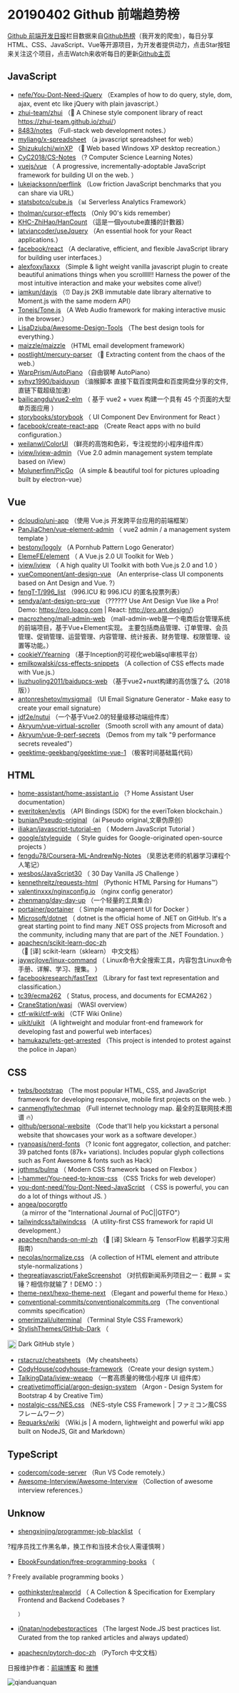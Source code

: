 # 20190402 Github 前端趋势榜

[Github 前端开发日报](http://caibaojian.com/c/news)栏目数据来自[Github热榜](http://news.caibaojian.com/)（我开发的爬虫），每日分享HTML、CSS、JavaScript、Vue等开源项目，为开发者提供动力，点击Star按钮来关注这个项目，点击Watch来收听每日的更新[Github主页](https://github.com/kujian/githubTrending)
## JavaScript

* [nefe/You-Dont-Need-jQuery](https://github.com/nefe/You-Dont-Need-jQuery) （Examples of how to do query, style, dom, ajax, event etc like jQuery with plain javascript.）
* [zhui-team/zhui](https://github.com/zhui-team/zhui) （&#x1f680; A Chinese style component library of react <a href="https://zhui-team.github.io/zhui/" rel="nofollow">https://zhui-team.github.io/zhui/</a>）
* [8483/notes](https://github.com/8483/notes) （Full-stack web development notes.）
* [myliang/x-spreadsheet](https://github.com/myliang/x-spreadsheet) （a javascript spreadsheet for web）
* [ShizukuIchi/winXP](https://github.com/ShizukuIchi/winXP) （&#x1f3c1; Web based Windows XP desktop recreation.）
* [CyC2018/CS-Notes](https://github.com/CyC2018/CS-Notes) （? Computer Science Learning Notes）
* [vuejs/vue](https://github.com/vuejs/vue) （
        A progressive, incrementally-adoptable JavaScript framework for building UI on the web.
      ）
* [lukejacksonn/perflink](https://github.com/lukejacksonn/perflink) （Low friction JavaScript benchmarks that you can share via URL）
* [statsbotco/cube.js](https://github.com/statsbotco/cube.js) （&#x1f4ca; Serverless Analytics Framework）
* [tholman/cursor-effects](https://github.com/tholman/cursor-effects) （Only 90's kids remember）
* [KHC-ZhiHao/HanCount](https://github.com/KHC-ZhiHao/HanCount) （這是一個youtube直播的計數器）
* [latviancoder/useJquery](https://github.com/latviancoder/useJquery) （An essential hook for your React applications.）
* [facebook/react](https://github.com/facebook/react) （A declarative, efficient, and flexible JavaScript library for building user interfaces.）
* [alexfoxy/laxxx](https://github.com/alexfoxy/laxxx) （Simple &amp; light weight vanilla javascript plugin to create beautiful animations things when you scrolllll!! Harness the power of the most intuitive interaction and make your websites come alive!）
* [iamkun/dayjs](https://github.com/iamkun/dayjs) （⏰ Day.js 2KB immutable date library alternative to Moment.js with the same modern API）
* [Tonejs/Tone.js](https://github.com/Tonejs/Tone.js) （A Web Audio framework for making interactive music in the browser.）
* [LisaDziuba/Awesome-Design-Tools](https://github.com/LisaDziuba/Awesome-Design-Tools) （The best design tools for everything.）
* [maizzle/maizzle](https://github.com/maizzle/maizzle) （HTML email development framework）
* [postlight/mercury-parser](https://github.com/postlight/mercury-parser) （&#x1f4dc; Extracting content from the chaos of the web.）
* [WarpPrism/AutoPiano](https://github.com/WarpPrism/AutoPiano) （自由钢琴 AutoPiano）
* [syhyz1990/baiduyun](https://github.com/syhyz1990/baiduyun) （油猴脚本 直接下载百度网盘和百度网盘分享的文件,直链下载超级加速）
* [bailicangdu/vue2-elm](https://github.com/bailicangdu/vue2-elm) （
        基于 vue2 + vuex 构建一个具有 45 个页面的大型单页面应用
      ）
* [storybooks/storybook](https://github.com/storybooks/storybook) （
        UI Component Dev Environment for React
      ）
* [facebook/create-react-app](https://github.com/facebook/create-react-app) （Create React apps with no build configuration.）
* [weilanwl/ColorUI](https://github.com/weilanwl/ColorUI) （鲜亮的高饱和色彩，专注视觉的小程序组件库）
* [iview/iview-admin](https://github.com/iview/iview-admin) （Vue 2.0 admin management system template based on iView）
* [Molunerfinn/PicGo](https://github.com/Molunerfinn/PicGo) （A simple &amp; beautiful tool for pictures uploading built by electron-vue）

## Vue

* [dcloudio/uni-app](https://github.com/dcloudio/uni-app) （使用 Vue.js 开发跨平台应用的前端框架）
* [PanJiaChen/vue-element-admin](https://github.com/PanJiaChen/vue-element-admin) （
        vue2 admin / a management system template
      ）
* [bestony/logoly](https://github.com/bestony/logoly) （A Pornhub Pattern Logo Generator）
* [ElemeFE/element](https://github.com/ElemeFE/element) （
        A Vue.js 2.0 UI Toolkit for Web
      ）
* [iview/iview](https://github.com/iview/iview) （
        A high quality UI Toolkit with both Vue.js 2.0 and 1.0
      ）
* [vueComponent/ant-design-vue](https://github.com/vueComponent/ant-design-vue) （An enterprise-class UI components based on Ant Design and Vue. ?）
* [fengT-T/996_list](https://github.com/fengT-T/996_list) （996.ICU 和 996.ICU 的匿名投票列表）
* [sendya/ant-design-pro-vue](https://github.com/sendya/ant-design-pro-vue) （??‍???‍? Use Ant Design Vue like a Pro! Demo: <a href="https://pro.loacg.com" rel="nofollow">https://pro.loacg.com</a> | React: <a href="http://pro.ant.design/" rel="nofollow">http://pro.ant.design/</a>）
* [macrozheng/mall-admin-web](https://github.com/macrozheng/mall-admin-web) （mall-admin-web是一个电商后台管理系统的前端项目，基于Vue+Element实现。 主要包括商品管理、订单管理、会员管理、促销管理、运营管理、内容管理、统计报表、财务管理、权限管理、设置等功能。）
* [cookieY/Yearning](https://github.com/cookieY/Yearning) （基于Inception的可视化web端sql审核平台）
* [emilkowalski/css-effects-snippets](https://github.com/emilkowalski/css-effects-snippets) （A collection of CSS effects made with Vue.js.）
* [liuzhuoling2011/baidupcs-web](https://github.com/liuzhuoling2011/baidupcs-web) （基于vue2+nuxt构建的高仿饿了么（2018版））
* [antonreshetov/mysigmail](https://github.com/antonreshetov/mysigmail) （UI Email Signature Generator - Make easy to create your email signature）
* [jdf2e/nutui](https://github.com/jdf2e/nutui) （一个基于Vue2.0的轻量级移动端组件库）
* [Akryum/vue-virtual-scroller](https://github.com/Akryum/vue-virtual-scroller) （Smooth scroll with any amount of data）
* [Akryum/vue-9-perf-secrets](https://github.com/Akryum/vue-9-perf-secrets) （Demos from my talk "9 performance secrets revealed"）
* [geektime-geekbang/geektime-vue-1](https://github.com/geektime-geekbang/geektime-vue-1) （极客时间基础篇代码）

## HTML

* [home-assistant/home-assistant.io](https://github.com/home-assistant/home-assistant.io) （? Home Assistant User documentation）
* [everitoken/evtjs](https://github.com/everitoken/evtjs) （API Bindings (SDK) for the everiToken blockchain.）
* [bunian/Pseudo-original](https://github.com/bunian/Pseudo-original) （ai Pseudo original,文章伪原创）
* [iliakan/javascript-tutorial-en](https://github.com/iliakan/javascript-tutorial-en) （
        Modern JavaScript Tutorial 
      ）
* [google/styleguide](https://github.com/google/styleguide) （
        Style guides for Google-originated open-source projects
      ）
* [fengdu78/Coursera-ML-AndrewNg-Notes](https://github.com/fengdu78/Coursera-ML-AndrewNg-Notes) （吴恩达老师的机器学习课程个人笔记）
* [wesbos/JavaScript30](https://github.com/wesbos/JavaScript30) （
        30 Day Vanilla JS Challenge
      ）
* [kennethreitz/requests-html](https://github.com/kennethreitz/requests-html) （Pythonic HTML Parsing for Humans™）
* [valentinxxx/nginxconfig.io](https://github.com/valentinxxx/nginxconfig.io) （nginx config generator）
* [zhenmang/day-day-up](https://github.com/zhenmang/day-day-up) （一个轻量的工具集合）
* [portainer/portainer](https://github.com/portainer/portainer) （
        Simple management UI for Docker
      ）
* [Microsoft/dotnet](https://github.com/Microsoft/dotnet) （
        dotnet is the official home of .NET on GitHub. It's a great starting point to find many .NET OSS projects from Microsoft and the community, including many that are part of the .NET Foundation.
      ）
* [apachecn/scikit-learn-doc-zh](https://github.com/apachecn/scikit-learn-doc-zh) （&#x1f4d6; [译] scikit-learn（sklearn） 中文文档）
* [jaywcjlove/linux-command](https://github.com/jaywcjlove/linux-command) （
        Linux命令大全搜索工具，内容包含Linux命令手册、详解、学习、搜集。
      ）
* [facebookresearch/fastText](https://github.com/facebookresearch/fastText) （Library for fast text representation and classification.）
* [tc39/ecma262](https://github.com/tc39/ecma262) （
        Status, process, and documents for ECMA262
      ）
* [CraneStation/wasi](https://github.com/CraneStation/wasi) （WASI overview）
* [ctf-wiki/ctf-wiki](https://github.com/ctf-wiki/ctf-wiki) （CTF Wiki Online）
* [uikit/uikit](https://github.com/uikit/uikit) （A lightweight and modular front-end framework for developing fast and powerful web interfaces）
* [hamukazu/lets-get-arrested](https://github.com/hamukazu/lets-get-arrested) （This project is intended to protest against the police in Japan）

## CSS

* [twbs/bootstrap](https://github.com/twbs/bootstrap) （The most popular HTML, CSS, and JavaScript framework for developing responsive, mobile first projects on the web.
      ）
* [canmengfly/techmap](https://github.com/canmengfly/techmap) （Full internet technology map. 最全的互联网技术图谱 &#x1f525;）
* [github/personal-website](https://github.com/github/personal-website) （Code that'll help you kickstart a personal website that showcases your work as a software developer.）
* [ryanoasis/nerd-fonts](https://github.com/ryanoasis/nerd-fonts) （? Iconic font aggregator, collection, and patcher: 39 patched fonts (87k+ variations). Includes popular glyph collections such as Font Awesome &amp; fonts such as Hack）
* [jgthms/bulma](https://github.com/jgthms/bulma) （
        Modern CSS framework based on Flexbox
      ）
* [l-hammer/You-need-to-know-css](https://github.com/l-hammer/You-need-to-know-css) （CSS Tricks for web developer）
* [you-dont-need/You-Dont-Need-JavaScript](https://github.com/you-dont-need/You-Dont-Need-JavaScript) （
        CSS is powerful, you can do a lot of things without JS.
      ）
* [angea/pocorgtfo](https://github.com/angea/pocorgtfo) （a mirror of the "International Journal of PoC||GTFO"）
* [tailwindcss/tailwindcss](https://github.com/tailwindcss/tailwindcss) （A utility-first CSS framework for rapid UI development.）
* [apachecn/hands-on-ml-zh](https://github.com/apachecn/hands-on-ml-zh) （&#x1f4d6; [译] Sklearn 与 TensorFlow 机器学习实用指南）
* [necolas/normalize.css](https://github.com/necolas/normalize.css) （A collection of HTML element and attribute style-normalizations
      ）
* [thegreatjavascript/FakeScreenshot](https://github.com/thegreatjavascript/FakeScreenshot) （对抗假新闻系列项目之一：截屏 = 实锤？相信你就输了！DEMO：）
* [theme-next/hexo-theme-next](https://github.com/theme-next/hexo-theme-next) （Elegant and powerful theme for Hexo.）
* [conventional-commits/conventionalcommits.org](https://github.com/conventional-commits/conventionalcommits.org) （The conventional commits specification）
* [omerimzali/uiterminal](https://github.com/omerimzali/uiterminal) （Terminal Style CSS Framework）
* [StylishThemes/GitHub-Dark](https://github.com/StylishThemes/GitHub-Dark) （
        
<img class="emoji" title=":octocat:" alt=":octocat:" src="https://assets-cdn.github.com/images/icons/emoji/octocat.png" height="20" width="20" align="absmiddle"> Dark GitHub style
      ）
* [rstacruz/cheatsheets](https://github.com/rstacruz/cheatsheets) （My cheatsheets）
* [CodyHouse/codyhouse-framework](https://github.com/CodyHouse/codyhouse-framework) （Create your design system.）
* [TalkingData/iview-weapp](https://github.com/TalkingData/iview-weapp) （一套高质量的微信小程序 UI 组件库）
* [creativetimofficial/argon-design-system](https://github.com/creativetimofficial/argon-design-system) （Argon - Design System for Bootstrap 4 by Creative Tim）
* [nostalgic-css/NES.css](https://github.com/nostalgic-css/NES.css) （NES-style CSS Framework | ファミコン風CSSフレームワーク）
* [Requarks/wiki](https://github.com/Requarks/wiki) （Wiki.js | A modern, lightweight and powerful wiki app built on NodeJS, Git and Markdown）

## TypeScript

* [codercom/code-server](https://github.com/codercom/code-server) （Run VS Code remotely.）
* [Awesome-Interview/Awesome-Interview](https://github.com/Awesome-Interview/Awesome-Interview) （Collection of awesome interview references.）

## Unknow

* [shengxinjing/programmer-job-blacklist](https://github.com/shengxinjing/programmer-job-blacklist) （
        
?程序员找工作黑名单，换工作和当技术合伙人需谨慎啊
      ）
* [EbookFoundation/free-programming-books](https://github.com/EbookFoundation/free-programming-books) （
        
? Freely available programming books
      ）
* [gothinkster/realworld](https://github.com/gothinkster/realworld) （
        A Collection &amp; Specification for Exemplary Frontend and Backend Codebases ?

      ）
* [i0natan/nodebestpractices](https://github.com/i0natan/nodebestpractices) （The largest Node.JS best practices list. Curated from the top ranked articles and always updated）
* [apachecn/pytorch-doc-zh](https://github.com/apachecn/pytorch-doc-zh) （PyTorch 中文文档）


日报维护作者：[前端博客](http://caibaojian.com/) 和 [微博](http://caibaojian.com/go/weibo)

![qianduanquan](https://user-images.githubusercontent.com/3055447/38468989-651132ac-3b80-11e8-8e6b-15122322a9d7.png)